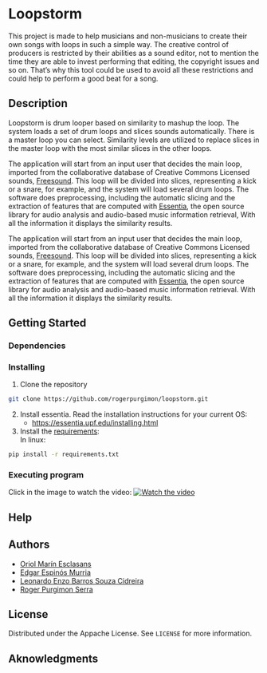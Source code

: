 # Loopstorm
This project is made to help musicians and non-musicians to create their own songs with loops in such a simple way. The creative control of producers is restricted by their abilities as a sound editor, not to mention the time they are able to invest performing that editing, the copyright issues and so on. That’s why this tool could be used to avoid all these restrictions and could help to perform a good beat for a song.

## Description
Loopstorm is drum looper based on similarity to mashup the loop. The system loads a set of drum loops and slices sounds automatically. There is a master loop you can select. Similarity levels are utilized to replace slices in the master loop with the most similar slices in the other loops.


The application will start from an input user that decides the main loop, imported from the collaborative database of Creative Commons Licensed sounds, [Freesound][1]. This loop will be divided into slices, representing a kick or a snare, for example, and the system will load several drum loops. The software does preprocessing, including the automatic slicing and the extraction of features that are computed with [Essentia][2], the open source library for audio analysis and audio-based music information retrieval, With all the information it displays the similarity results.

The application will start from an input user that decides the main loop, imported from the collaborative database of Creative Commons Licensed sounds, [Freesound][1]. This loop will be divided into slices, representing a kick or a snare, for example, and the system will load several drum loops. The software does preprocessing, including the automatic slicing and the extraction of features that are computed with [Essentia][2], the open source library for audio analysis and audio-based music information retrieval. With all the information it displays the similarity results.


## Getting Started
### Dependencies

### Installing
1. Clone the repository
  ```sh
  git clone https://github.com/rogerpurgimon/loopstorm.git
  ```

2. Install essentia. Read the installation instructions for your current OS:
    * https://essentia.upf.edu/installing.html
3. Install the [requirements][3]:
<br/>In linux:

```sh
pip install -r requirements.txt
```


### Executing program
Click in the image to watch the video:
[![Watch the video](https://user-images.githubusercontent.com/47043537/176453552-ea58d8a1-7e4d-4652-9820-c57c2fd4108d.PNG)](https://drive.google.com/file/d/1HDuZrbd0VSElPXVJa_I8fys9b9Il735X/view?usp=sharing)

## Help

## Authors
  * [Oriol Marín Esclasans][4]
  * [Edgar Espinós Murria][5]
  * [Leonardo Enzo Barros Souza Cidreira][6]
  * [Roger Purgimon Serra][7]

## License
Distributed under the Appache License. See ``` LICENSE ``` for more information.

## Aknowledgments


[1]:https://freesound.org/ "Freesound"
[2]:https://github.com/MTG/essentia

[3]:https://github.com/rogerpurgimon/loopstorm/blob/main/requirements.txt

[4]:https://github.com/Uriiol1808
[5]:https://github.com/u172926
[6]:https://github.com/leonardbalm
[7]:https://github.com/rogerpurgimon
